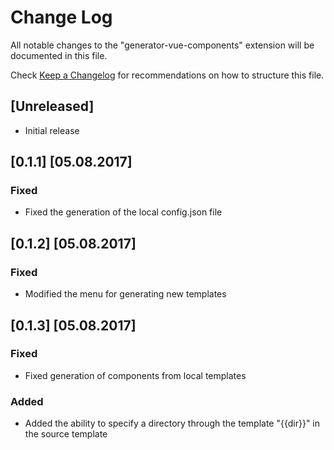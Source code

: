 # Change Log
All notable changes to the "generator-vue-components" extension will be documented in this file.

Check [Keep a Changelog](http://keepachangelog.com/) for recommendations on how to structure this file.

## [Unreleased]
- Initial release

## [0.1.1] [05.08.2017]
### Fixed
- Fixed the generation of the local config.json file

## [0.1.2] [05.08.2017]
### Fixed
- Modified the menu for generating new templates

## [0.1.3] [05.08.2017]
### Fixed
- Fixed generation of components from local templates
### Added
- Added the ability to specify a directory through the template "{{dir}}" in the source template